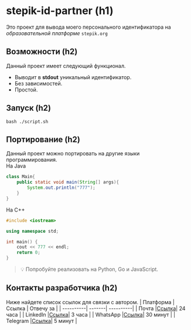 
# stepik-id-partner (h1)

Это проект для вывода моего персонального идентификатора на *образовательной платформе* `stepik.org`

## Возможности (h2)

Данный проект имеет следующий функционал.

- Выводит в **stdout** уникальный идентификатор.
- Без зависимостей.
- Простой.

## Запуск (h2)

`bash ./script.sh`

## Портирование (h2)

Данный проект можно портировать на другие языки программирования.  
На Java  
```java
class Main{
	public static void main(String[] args){
		System.out.println("777");
	}
}
```
На C++ 
```c++
#include <iostream>

using namespace std;

int main() {
    cout << 777 << endl;
    return 0;
}
```
> 💡 Попробуйте реализовать на Python, Go и JavaScript.

## Контакты разработчика (h2)

Ниже найдете список ссылок для связки с автором.
| Платформа | Ссылка | Отвечу за |
| ----------| -------| ----------|
| Почта     |[Ссылка](https://duckduckgo.com)| 24 часа   |
| LinkedIn  |[Ссылка](https://kz.linkedin.com)| 3 часа   |
| WhatsApp  |[Ссылка](https://www.whatsapp.com/)| 30 минут   |
| Telegram  |[Ссылка](https://www.t.me/balajurek)| 5 минут   |

